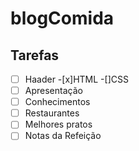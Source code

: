 # blogComida 

## Tarefas

-[ ] Haader
    -[x]HTML
    -[]CSS
- [ ] Apresentação 
- [ ] Conhecimentos
- [ ] Restaurantes
- [ ] Melhores pratos
- [ ] Notas da Refeição
